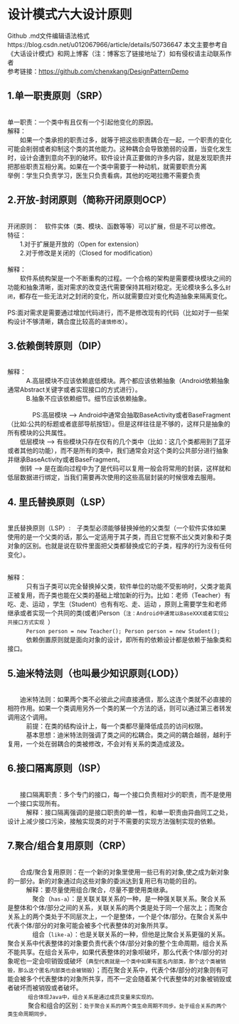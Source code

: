 # 设计模式六大设计原则

Github .md文件编辑语法格式https://blog.csdn.net/u012067966/article/details/50736647
本文主要参考自《大话设计模式》和网上博客（注：博客忘了链接地址了）如有侵权请主动联系作者
</br>参考链接：https://github.com/chenxkang/DesignPatternDemo

## 1.单一职责原则（SRP）
</br>单一职责：一个类中有且仅有一个引起他变化的原因。
</br>解释：  
　　如果一个类承担的职责过多，就等于把这些职责耦合在一起，一个职责的变化可能会削弱或者抑制这个类的其他能力。这种耦合会导致脆弱的设置，当变化发生时，设计会遭到意向不到的破坏。软件设计真正要做的许多内容，就是发现职责并把那些职责互相分离。如果在一个类中需要于一种动机，就需要职责分离
</br>举例：学生只负责学习，医生只负责看病，其他的吃喝拉撒不需要负责
  
  
## 2.开放-封闭原则（简称开闭原则OCP）
</br>开闭原则：　软件实体（类、模块、函数等等）可以扩展，但是不可以修改。
</br>特征：  
　　1.对于扩展是开放的（Open for extension）
</br>　　2.对于修改是关闭的（Closed for modification）  
</br> 解释：
</br>　　软件系统构架是一个不断重构的过程。一个合格的架构是需要模块模块之间的功能和抽象清晰，面对需求的改变迭代需要保持其相对稳定。无论模块多么多么`封闭`，都存在一些无法对之封闭的变化，所以就需要应对变化构造抽象来隔离变化。  
</br>PS:面对需求是需要通过增加代码进行，而不是修改现有的代码（比如对于一些架构设计不够清晰，耦合度比较高的`谨慎修改`）。


## 3.依赖倒转原则（DIP）
</br> 解释：
</br>　　　A.高层模块不应该依赖底低模块。两个都应该依赖抽象（Android依赖抽象通常Abstract关键字或者实现接口的方式进行）。
</br>　　　B.抽象不应该依赖细节。细节应该依赖抽象。   
</br>　　　　PS:高层模块 --> Android中通常会抽取BaseActivity或者BaseFragment（比如:公共的标题或者底部导航按钮）。但是这样往往是不够的，这样只是抽象的所有模块的公共属性。
  </br>　　低层模块 --> 有些模块只存在仅有的几个类中（比如：这几个类都用到了蓝牙或者其他的功能），而不是所有的类中，我们通常会对这个类的公共部分进行抽象并继承BaseActivity或者BaseFragment。
</br>　　倒转 --> 是在面向过程中为了是代码可以复用一般会将常用的封装，这样就和低层数据进行绑定，当我们需要再次使用的这些高层封装的时候很难去服用。

## 4. 里氏替换原则（LSP）
</br>里氏替换原则（LSP）:　子类型必须能够替换掉他的父类型（一个软件实体如果使用的是一个父类的话，那么一定适用于其子类，而且它觉察不出父类对象和子类对象的区别。也就是说在软件里面把父类都替换成它的子类，程序的行为没有任何变化）。

</br> 解释：
</br>　　　只有当子类可以完全替换掉父类，软件单位的功能不受影响时，父类才能真正被复用，而子类也能在父类的基础上增加新的行为。比如：老师（Teacher）有吃、走、运动 ，学生（Student）也有有吃、走、运动 ，原则上需要学生和老师继承或者实现一个共同的类(或者)Person（`注：Android中通常以BaseXXX或者实现公共接口方式实现 `）
</br>　　　```Person person = new Teacher(); Person person = new Student();```
</br>　　　依赖倒置原则就是面向对象的设计，即所有的依赖设计都是依赖于抽象类和接口。

## 5.迪米特法则（也叫最少知识原则{LOD}）
</br>　　迪米特法则：如果两个类不必彼此之间直接通信，那么这连个类就不必直接的相符作用。如果一个类调用另外一个类的某一个方法的话，则可以通过第三者转发调用这个调用。 
</br>　　　前提：在类的结构设计上，每一个类都尽量降低成员的访问权限。
</br>　　　基本思想：迪米特法则强调了类之间的松耦合。类之间的耦合越弱，越利于复用，一个处在弱耦合的类被修改，不会对有关系的类造成波及。

## 6.接口隔离原则（ISP）
</br>　　接口隔离职责：多个专门的接口，每一个接口负责相对少的职责，而不是使用一个接口实现所有。
</br>　　　解释：接口隔离强调的是接口职责的单一性，和单一职责由异曲同工之处，设计上减少接口污染，接触实现类的对于不需要的实现方法强制实现的依赖。

## 7.聚合/组合复用原则（CRP）
</br>　　合成/聚合复用原则：在一个新的对象里使用一些已有的对象,使之成为新对象的一部分。新的对象通过向这些对象的委派达到复用已有功能的目的。
</br>　　　解释：要尽量使用组合/聚合，尽量不要使用类继承。
</br>　　　　聚合（`has-a`）：是关联关联关系的一种，是一种强关联关系。聚合关系是整体和个体/部分之间的关系，关联关系的两个类是处于同一个层次上；而聚合关系上的两个类处于不同层次上，一个是整体，一个是个体/部分。在聚合关系中代表个体/部分的对象可能会被多个代表整体的对象所共享。
</br>　　　　组合（`like-a`）：也是关联关系的一种，但他是比聚合关系更强的关系。聚合关系中代表整体的对象要负责代表个体/部分对象的整个生命周期，组合关系不能共享。在组合关系中，如果代表整体的对象呗破坏，那么代表个体/部分的对象呢也一定会呗销毁或破坏（`典型代表就是一个类中如果有匿名内部类，那个这个类被销毁，那么这个匿名内部类也会被销毁`）；而在聚合关系中，代表个体/部分的对象则有可能会被多个代表整体的对象所共享，而不一定会随着某个代表整体的对象被销毁或者破坏而被销毁或者破坏。
</br>　　　  `组合体现Java中，组合关系是通过成员变量来实现的。`
</br>　　　  聚合和组合的区别：`处于聚合关系的两个类生命周期不同步。处于组合关系的两个类生命周期同步。`









